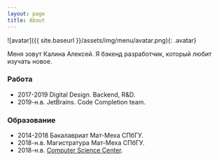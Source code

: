 ```yaml
---
layout: page
title: About
---
```

![avatar]({{ site.baseurl }}/assets/img/menu/avatar.png){: .avatar}

Меня зовут Калина Алексей. Я бэкенд разработчик, который любит изучать новое.

### Работа
- 2017-2019 Digital Design. Backend, R&D.
- 2019-н.в. JetBrains. Code Completion team.

### Образование
- 2014-2018 Бакалавриат Мат-Меха СПбГУ.
- 2018-н.в. Магистратура Мат-Меха СПбГУ.
- 2018-н.в. [Computer Science Center](https://compscicenter.ru/users/4626/).
